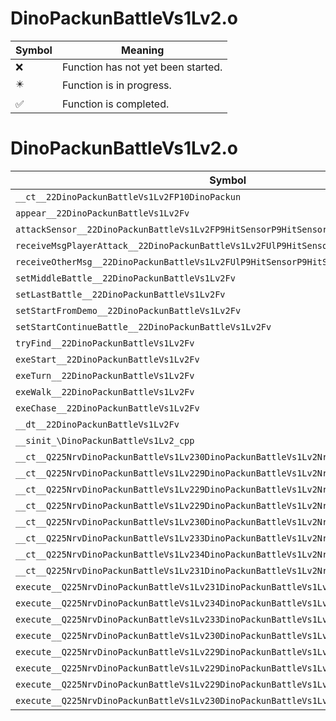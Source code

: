 # DinoPackunBattleVs1Lv2.o
| Symbol | Meaning 
| ------------- | ------------- 
| :x: | Function has not yet been started. 
| :eight_pointed_black_star: | Function is in progress. 
| :white_check_mark: | Function is completed. 


# DinoPackunBattleVs1Lv2.o
| Symbol | Decompiled? |
| ------------- | ------------- |
| `__ct__22DinoPackunBattleVs1Lv2FP10DinoPackun` | :x: |
| `appear__22DinoPackunBattleVs1Lv2Fv` | :x: |
| `attackSensor__22DinoPackunBattleVs1Lv2FP9HitSensorP9HitSensor` | :x: |
| `receiveMsgPlayerAttack__22DinoPackunBattleVs1Lv2FUlP9HitSensorP9HitSensor` | :x: |
| `receiveOtherMsg__22DinoPackunBattleVs1Lv2FUlP9HitSensorP9HitSensor` | :x: |
| `setMiddleBattle__22DinoPackunBattleVs1Lv2Fv` | :x: |
| `setLastBattle__22DinoPackunBattleVs1Lv2Fv` | :x: |
| `setStartFromDemo__22DinoPackunBattleVs1Lv2Fv` | :x: |
| `setStartContinueBattle__22DinoPackunBattleVs1Lv2Fv` | :x: |
| `tryFind__22DinoPackunBattleVs1Lv2Fv` | :x: |
| `exeStart__22DinoPackunBattleVs1Lv2Fv` | :x: |
| `exeTurn__22DinoPackunBattleVs1Lv2Fv` | :x: |
| `exeWalk__22DinoPackunBattleVs1Lv2Fv` | :x: |
| `exeChase__22DinoPackunBattleVs1Lv2Fv` | :x: |
| `__dt__22DinoPackunBattleVs1Lv2Fv` | :x: |
| `__sinit_\DinoPackunBattleVs1Lv2_cpp` | :x: |
| `__ct__Q225NrvDinoPackunBattleVs1Lv230DinoPackunBattleVs1Lv2NrvStartFv` | :x: |
| `__ct__Q225NrvDinoPackunBattleVs1Lv229DinoPackunBattleVs1Lv2NrvTurnFv` | :x: |
| `__ct__Q225NrvDinoPackunBattleVs1Lv229DinoPackunBattleVs1Lv2NrvWalkFv` | :x: |
| `__ct__Q225NrvDinoPackunBattleVs1Lv229DinoPackunBattleVs1Lv2NrvFindFv` | :x: |
| `__ct__Q225NrvDinoPackunBattleVs1Lv230DinoPackunBattleVs1Lv2NrvChaseFv` | :x: |
| `__ct__Q225NrvDinoPackunBattleVs1Lv233DinoPackunBattleVs1Lv2NrvCoolDownFv` | :x: |
| `__ct__Q225NrvDinoPackunBattleVs1Lv234DinoPackunBattleVs1Lv2NrvAttackHitFv` | :x: |
| `__ct__Q225NrvDinoPackunBattleVs1Lv231DinoPackunBattleVs1Lv2NrvDamageFv` | :x: |
| `execute__Q225NrvDinoPackunBattleVs1Lv231DinoPackunBattleVs1Lv2NrvDamageCFP5Spine` | :x: |
| `execute__Q225NrvDinoPackunBattleVs1Lv234DinoPackunBattleVs1Lv2NrvAttackHitCFP5Spine` | :x: |
| `execute__Q225NrvDinoPackunBattleVs1Lv233DinoPackunBattleVs1Lv2NrvCoolDownCFP5Spine` | :x: |
| `execute__Q225NrvDinoPackunBattleVs1Lv230DinoPackunBattleVs1Lv2NrvChaseCFP5Spine` | :x: |
| `execute__Q225NrvDinoPackunBattleVs1Lv229DinoPackunBattleVs1Lv2NrvFindCFP5Spine` | :x: |
| `execute__Q225NrvDinoPackunBattleVs1Lv229DinoPackunBattleVs1Lv2NrvWalkCFP5Spine` | :x: |
| `execute__Q225NrvDinoPackunBattleVs1Lv229DinoPackunBattleVs1Lv2NrvTurnCFP5Spine` | :x: |
| `execute__Q225NrvDinoPackunBattleVs1Lv230DinoPackunBattleVs1Lv2NrvStartCFP5Spine` | :x: |
